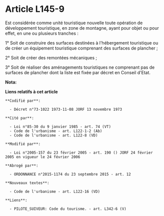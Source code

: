 # Article L145-9

Est considérée comme unité touristique nouvelle toute opération de développement touristique, en zone de montagne, ayant pour
objet ou pour effet, en une ou plusieurs tranches :

1° Soit de construire des surfaces destinées à l'hébergement touristique ou de créer un équipement touristique comprenant des
surfaces de plancher ;

2° Soit de créer des remontées mécaniques ;

3° Soit de réaliser des aménagements touristiques ne comprenant pas de surfaces de plancher dont la liste est fixée par
décret en Conseil d'Etat.

**Nota:**



**Liens relatifs à cet article**

	**Codifié par**:

	  - Décret n°73-1022 1973-11-08 JORF 13 novembre 1973

	**Cité par**:

	  - Loi n°85-30 du 9 janvier 1985 - art. 74 (VT)
	  - Code de l'urbanisme - art. L122-1-2 (Ab)
	  - Code de l'urbanisme - art. L122-8 (VD)

	**Modifié par**:

	  - Loi n°2005-157 du 23 février 2005 - art. 190 () JORF 24 février 2005 en vigueur le 24 février 2006

	**Abrogé par**:

	  - ORDONNANCE n°2015-1174 du 23 septembre 2015 - art. 12

	**Nouveaux textes**:

	  - Code de l'urbanisme - art. L122-16 (VD)

	**Liens**:

	  - PILOTE_SUIVEUR: Code du tourisme. - art. L342-6 (V)
